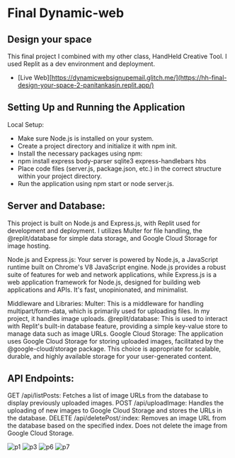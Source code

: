 # Final Dynamic-web 
## Design your space
This final project I combined with my other class, HandHeld Creative Tool. I used Replit as a dev environment and deployment.

* [Live Web][https://dynamicwebsignupemail.glitch.me/](https://hh-final-design-your-space-2-panitankasin.replit.app/) 


## Setting Up and Running the Application
Local Setup:
* Make sure Node.js is installed on your system.
* Create a project directory and initialize it with npm init.
* Install the necessary packages using npm:
* npm install express body-parser sqlite3 express-handlebars hbs
* Place code files (server.js, package.json, etc.) in the correct structure within your project directory.
* Run the application using npm start or node server.js.

## Server and Database:
This project is built on Node.js and Express.js, with Replit used for development and deployment. I utilizes Multer for file handling, the @replit/database for simple data storage, and Google Cloud Storage for image hosting.

Node.js and Express.js: Your server is powered by Node.js, a JavaScript runtime built on Chrome's V8 JavaScript engine. Node.js provides a robust suite of features for web and network applications, while Express.js is a web application framework for Node.js, designed for building web applications and APIs. It's fast, unopinionated, and minimalist.

Middleware and Libraries:
Multer: This is a middleware for handling multipart/form-data, which is primarily used for uploading files. In my project, it handles image uploads.
@replit/database: This is used to interact with Replit's built-in database feature, providing a simple key-value store to manage data such as image URLs.
Google Cloud Storage: The application uses Google Cloud Storage for storing uploaded images, facilitated by the @google-cloud/storage package. This choice is appropriate for scalable, durable, and highly available storage for your user-generated content.

## API Endpoints:
GET /api/listPosts: Fetches a list of image URLs from the database to display previously uploaded images.
POST /api/uploadImage: Handles the uploading of new images to Google Cloud Storage and stores the URLs in the database.
DELETE /api/deletePost/:index: Removes an image URL from the database based on the specified index. Does not delete the image from Google Cloud Storage.


![p1](https://github.com/PanithanPenny/ITP-Dynamic-Web/assets/143921260/29d2f558-23d6-4570-931d-8f98c1f82a41)
![p3](https://github.com/PanithanPenny/ITP-Dynamic-Web/assets/143921260/b4894b6f-3f5a-4f37-bd37-39e30665e759)
![p6](https://github.com/PanithanPenny/ITP-Dynamic-Web/assets/143921260/177d373a-7930-4a5f-8bda-857a6fe5fe5c)
![p7](https://github.com/PanithanPenny/ITP-Dynamic-Web/assets/143921260/8fda8678-ae4e-4dbf-a466-620c78f3ace5)



